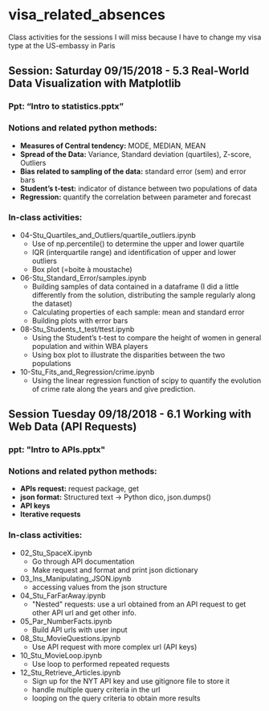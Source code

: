 # visa_related_absences

Class activities for the sessions I will miss because I have to change my visa type at the US-embassy in Paris

## Session: Saturday 09/15/2018 - 5.3 Real-World Data Visualization with Matplotlib

### Ppt: “Intro to statistics.pptx”

### Notions and related python methods:
* **Measures of Central tendency:** MODE, MEDIAN, MEAN
* **Spread of the Data:** Variance, Standard deviation (quartiles), Z-score, Outliers
* **Bias related to sampling of the data:** standard error (sem) and error bars
* **Student’s t-test:** indicator of distance between two populations of data
* **Regression:** quantify the correlation between parameter and forecast
 
### In-class activities:
- 04-Stu_Quartiles_and_Outliers/quartile_outliers.ipynb
  - Use of np.percentile() to determine the upper and lower quartile
  - IQR (interquartile range) and identification of upper and lower outliers
  - Box plot (=boite à moustache)
- 06-Stu_Standard_Error/samples.ipynb
  - Building samples of data contained in a dataframe (I did a little differently from the solution, distributing the sample regularly along the dataset)
  - Calculating properties of each sample: mean and standard error
  - Building plots with error bars
- 08-Stu_Students_t_test/ttest.ipynb
  - Using the Student’s t-test to compare the height of women in general population and within WBA players
  - Using box plot to illustrate the disparities between the two populations
- 10-Stu_Fits_and_Regression/crime.ipynb
  - Using the linear regression function of scipy to quantify the evolution of crime rate along the years and give prediction.

## Session Tuesday 09/18/2018 - 6.1 Working with Web Data (API Requests)

### ppt: "Intro to APIs.pptx"

### Notions and related python methods:
* **APIs request:** request package, get
* **json format:** Structured text -> Python dico, json.dumps()
* **API keys** 
* **Iterative requests**



### In-class activities:
- 02_Stu_SpaceX.ipynb
  - Go through API documentation 
  - Make request and format and print json dictionary
- 03_Ins_Manipulating_JSON.ipynb
  - accessing values from the json structure
- 04_Stu_FarFarAway.ipynb
  - "Nested" requests: use a url obtained from an API request to get other API url and get other info.
- 05_Par_NumberFacts.ipynb
  - Build API urls with user input
- 08_Stu_MovieQuestions.ipynb
  - Use API request with more complex url (API keys)
- 10_Stu_MovieLoop.ipynb
  - Use loop to performed repeated requests
- 12_Stu_Retrieve_Articles.ipynb
  - Sign up for the NYT API key and use gitignore file to store it
  - handle multiple query criteria in the url
  - looping on the query criteria to obtain more results





